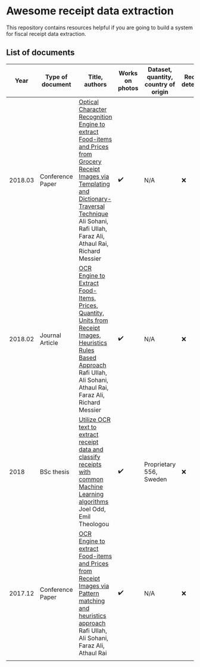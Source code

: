 # Awesome receipt data extraction

This repository contains resources helpful if you are going to build a system for fiscal receipt data extraction.

## List of documents

| Year    | Type of document | Title, authors                                               | Works on photos | Dataset, quantity, country of origin | Receipt detection | Receipt localization | Receipt normalization | Text line segmentation | Optical character recognition | Semantic analysis |
| ------- | ---------------- | ------------------------------------------------------------ | --------------- | ------------------------------------ | ----------------- | -------------------- | --------------------- | ---------------------- | ----------------------------- | ----------------- |
| 2018.03 | Conference Paper | [Optical Character Recognition Engine to extract Food-items and Prices from Grocery Receipt Images via Templating and Dictionary-Traversal Technique](reviews/sohani2018optical.md)<br />Ali Sohani, Rafi Ullah, Faraz Ali, Athaul Rai,  Richard Messier | ✔️               | N/A                                  | ❌                 | ✔️                    | ✔️                     | ❌                      | ❗                             | ✔️                 |
| 2018.02 | Journal Article  | [OCR Engine to Extract Food-Items, Prices, Quantity, Units from Receipt Images, Heuristics Rules Based Approach](reviews/ullah2018ocr.md)<br />Rafi Ullah, Ali Sohani, Athaul Rai, Faraz Ali, Richard Messier | ✔️               | N/A                                  | ❌                 | ✔️                    | ✔️                     | ❌                      | ❗                             | ✔️                 |
| 2018    | BSc thesis       | [Utilize OCR text to extract receipt data and classify receipts with common Machine Learning algorithms](reviews/odd2018utilize.md)<br />Joel Odd, Emil Theologou | ✔️               | Proprietary<br />556, Sweden         | ❌                 | ❌                    | ❌                     | ❌                      | ❗                             | ✔️                 |
| 2017.12 | Conference Paper | [OCR Engine to extract Food-items and Prices from Receipt Images via Pattern matching and heuristics approach](reviews/ullah2017ocr.md)<br />Rafi Ullah, Ali Sohani, Faraz Ali, Athaul Rai | ✔️               | N/A                                  | ❌                 | ✔️                    | ✔️                     | ❌                      | ❗                             | ✔️                 |
|         |                  |                                                              |                 |                                      |                   |                      |                       |                        |                               |                   |
